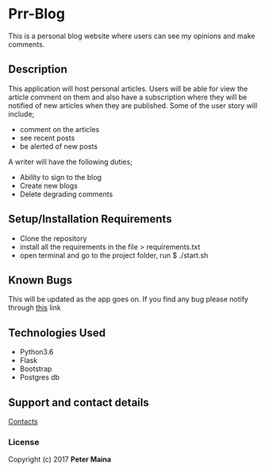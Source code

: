 # Prr-Blog
This is a personal blog website where users can see my opinions and make comments.

## Description
This application will host personal articles. Users will be able for view the article comment on them and also have a subscription where they will be notified of new articles when they are published.
Some of the user story will include;
* comment on the articles
* see recent posts
* be alerted of new posts

A writer will have the following duties;
* Ability to sign to the blog
* Create new blogs
* Delete degrading comments


## Setup/Installation Requirements

* Clone the repository
* install all the requirements in the file > requirements.txt
* open terminal and go to the project folder, run $ ./start.sh



## Known Bugs

This will be updated as the app goes on. If you find any bug please notify through <a href ="gmail.com">this</a> link

## Technologies Used
* Python3.6
* Flask
* Bootstrap
* Postgres db

## Support and contact details

<a href ="gmail.com">Contacts</a>

### License

Copyright (c) 2017 **Peter Maina**

